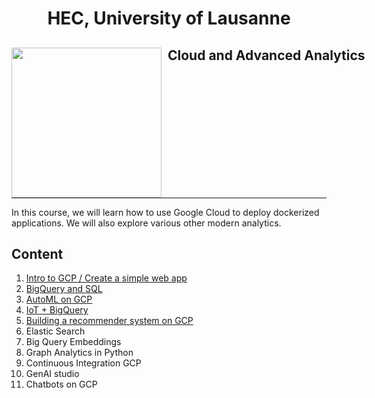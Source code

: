 <h1 align="center"> HEC, University of Lausanne </h1>
<div>
<td> 
<img src="https://upload.wikimedia.org/wikipedia/commons/thumb/2/2b/Logo_Universit%C3%A9_de_Lausanne.svg/2000px-Logo_Universit%C3%A9_de_Lausanne.svg.png" style="padding-right:10px;width:240px;float:left"/></td>
<h2 style="white-space: nowrap">Cloud and Advanced Analytics </h2></td>
<hr style="clear:both">
<p style="font-size:0.85em; margin:2px; text-align:justify">

</div>

In this course, we will learn how to use Google Cloud to deploy dockerized applications. We will also explore various other modern analytics.

## Content


1. [Intro to GCP / Create a simple web app](https://github.com/michalis0/Cloud-and-Advanced-Analytics/tree/main/labs/01-Intro-to-GCP)
2. [BigQuery and SQL](https://github.com/michalis0/Cloud-and-Advanced-Analytics/tree/main/labs/02-BigQuery)
3. [AutoML on GCP](https://github.com/michalis0/Cloud-and-Advanced-Analytics/tree/main/labs/03-AutoML)
4. [IoT + BigQuery](https://github.com/michalis0/Cloud-and-Advanced-Analytics/tree/main/labs/04-IoT)
5. [Building a recommender system on GCP](https://github.com/michalis0/Cloud-and-Advanced-Analytics/tree/main/labs/05-Recommendations)
6. Elastic Search
8. Big Query Embeddings
9. Graph Analytics in Python
10. Continuous Integration GCP
11. GenAI studio
13. Chatbots on GCP
